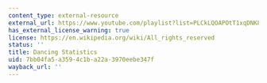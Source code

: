 ```yaml
---
content_type: external-resource
external_url: https://www.youtube.com/playlist?list=PLCkLQOAPOtT1xqDNK8m6IC1bgYCxGZJb_
has_external_license_warning: true
license: https://en.wikipedia.org/wiki/All_rights_reserved
status: ''
title: Dancing Statistics
uid: 7bb04fa5-a359-4c1b-a22a-3970eebe347f
wayback_url: ''
---
```

